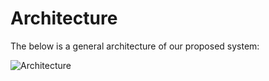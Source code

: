 # Architecture

The below is a general architecture of our proposed system:

![Architecture](architecture.png)
